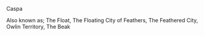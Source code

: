 Caspa


Also known as;
The Float, The Floating City of Feathers, The Feathered City, Owlin Territory, The Beak